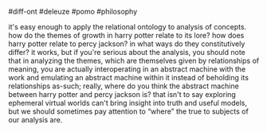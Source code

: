 #diff-ont #deleuze #pomo #philosophy

it's easy enough to apply the relational ontology to analysis of concepts. how do the themes of growth in harry potter relate to its lore? how does harry potter relate to percy jackson? in what ways do they constitutively differ? it works, but if you're serious about the analysis, you should note that in analyzing the themes, which are themselves given by relationships of meaning, you are actually interoperating in an abstract machine with the work and emulating an abstract machine within it instead of beholding its relationships as-such; really, where do you think the abstract machine between harry potter and percy jackson is? that isn't to say exploring ephemeral virtual worlds can't bring insight into truth and useful models, but we should sometimes pay attention to “where” the true to subjects of our analysis are. 